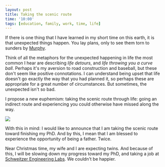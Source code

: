 ```yaml
---
layout: post
title: Taking the scenic route
time: '10:00'
tags: [education, family, work, time, life]
---
```


If there is one thing that I have learned in my short time on this earth, it
is that unexpected things happen.  You lay plans, only to see them torn to
sunders by [Murphy][].

[Murphy]:http://en.wikipedia.org/wiki/Murphy's_law

Think of all the metaphors for the unexpected happening in life the most
common I hear are describing _life detours_, and _life throwing you a curve
ball_.  Perhaps it's my aversion to road construction and baseball, but these
don't seem like positive connotations.  I can understand being upset that life
doesn't go exactly the way that you had planned it, so perhaps these are
appropriate for a great number of circumstances.  But sometimes, the
unexpected isn't so bad.

I propose a new euphemism: taking the scenic route through life:  going an
indirect route and experiencing you could otherwise have missed along the way.

<a title="Mook, Limburg, NL. Taken by macfred64 on Flickr" href="http://www.flickr.com/photos/40275249@N04/4681524980/"><img src="http://farm5.static.flickr.com/4011/4681524980_9dfbb6f8a2.jpg"/></a>

With this in mind: I would like to announce that I am taking the scenic route
toward finishing my PhD.  And by this, I mean that I am blessed to experience
the opportunity of being a father.  Twice.

Near Christmas time, my wife and I are expecting twins.  And because of this,
I will be slowing down my progress toward my PhD, and taking a job at
[Schweitzer Engineering Labs][SEL].  We couldn't be happier.

[SEL]:http://www.selinc.com
